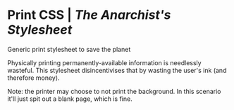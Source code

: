 # Print CSS | *The Anarchist's Stylesheet*
Generic print stylesheet to save the planet

Physically printing permanently-available information is needlessly wasteful. This stylesheet disincentivises that by wasting the user's ink (and therefore money).

Note: the printer may choose to not print the background. In this scenario it'll just spit out a blank page, which is fine.
